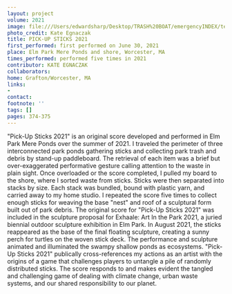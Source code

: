 ```yaml
---
layout: project
volume: 2021
image: file:///Users/edwardsharp/Desktop/TRASH%20BOAT/emergencyINDEX/ten_plus/guts/Links/1665409744279__Pick_Up_Sticks_2021--Kate_Egnaczak.jpg
photo_credit: Kate Egnaczak
title: PICK-UP STICKS 2021
first_performed: first performed on June 30, 2021
place: Elm Park Mere Ponds and shore, Worcester, MA
times_performed: performed five times in 2021
contributor: KATE EGNACZAK
collaborators:
home: Grafton/Worcester, MA
links:
-
contact:
footnote: ''
tags: []
pages: 374-375
---
```

"Pick-Up Sticks 2021" is an original score developed and performed in Elm Park Mere Ponds over the summer of 2021. I traveled the perimeter of three interconnected park ponds gathering sticks and collecting park trash and debris by stand-up paddleboard. The retrieval of each item was a brief but over-exaggerated performative gesture calling attention to the waste in plain sight. Once overloaded or the score completed, I pulled my board to the shore, where I sorted waste from sticks. Sticks were then separated into stacks by size. Each stack was bundled, bound with plastic yarn, and carried away to my home studio. I repeated the score five times to collect enough sticks for weaving the base "nest" and roof of a sculptural form built out of park debris. The original score for "Pick-Up Sticks 2021" was included in the sculpture proposal for Exhaale: Art In the Park 2021, a juried biennial outdoor sculpture exhibition in Elm Park. In August 2021, the sticks reappeared as the base of the final floating sculpture, creating a sunny perch for turtles on the woven stick deck. The performance and sculpture animated and illuminated the swampy shallow ponds as ecosystems. "Pick-Up Sticks 2021" publically cross-references my actions as an artist with the origins of a game that challenges players to untangle a pile of randomly distributed sticks. The score responds to and makes evident the tangled and challenging game of dealing with climate change, urban waste systems, and our shared responsibility to our planet.